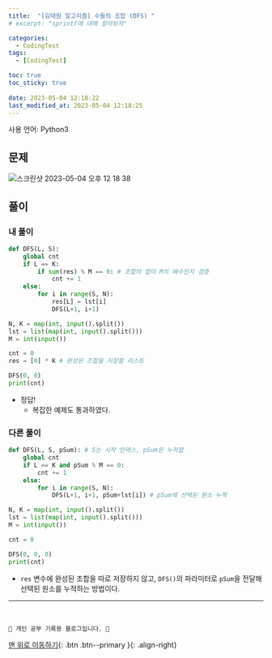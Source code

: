 ```yaml
---
title:  "[김태원 알고리즘] 수들의 조합 (DFS) "
# excerpt: "sprintf에 대해 알아보자"

categories:
  - CodingTest
tags:
  - [CodingTest]

toc: true
toc_sticky: true
 
date: 2023-05-04 12:18:22
last_modified_at: 2023-05-04 12:18:25
---
```


사용 언어: Python3

## 문제
![스크린샷 2023-05-04 오후 12 18 38](https://user-images.githubusercontent.com/59405576/236105487-08cfe0e9-aa4f-4ed9-afc9-0019e7476840.png)


## 풀이
### 내 풀이
```py
def DFS(L, S):
    global cnt
    if L == K:
        if sum(res) % M == 0: # 조합의 합이 M의 배수인지 검증
            cnt += 1
    else:
        for i in range(S, N):
            res[L] = lst[i]
            DFS(L+1, i+1)

N, K = map(int, input().split())
lst = list(map(int, input().split()))
M = int(input())

cnt = 0
res = [0] * K # 완성된 조합을 저장할 리스트

DFS(0, 0)
print(cnt)
```
- 정답!
  - 복잡한 예제도 통과하였다.


### 다른 풀이
```py
def DFS(L, S, pSum): # S는 시작 인덱스, pSum은 누적합
    global cnt
    if L == K and pSum % M == 0:
        cnt += 1
    else:
        for i in range(S, N):
            DFS(L+1, i+1, pSum+lst[i]) # pSum에 선택된 원소 누적

N, K = map(int, input().split())
lst = list(map(int, input().split()))
M = int(input())

cnt = 0

DFS(0, 0, 0)
print(cnt)
```
- `res` 변수에 완성된 조합을 따로 저장하지 않고, `DFS()`의 파라미터로 `pSum`을 전달해 선택된 원소를 누적하는 방법이다.





***
<br>


    💛 개인 공부 기록용 블로그입니다. 👻

[맨 위로 이동하기](#){: .btn .btn--primary }{: .align-right}